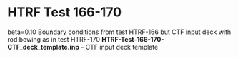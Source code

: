 # HTRF Test 166-170
beta=0.10
Boundary conditions from test HTRF-166 but CTF input deck with rod bowing as in test HTRF-170
**HTRF-Test-166-170-CTF_deck_template.inp** - CTF input deck template
